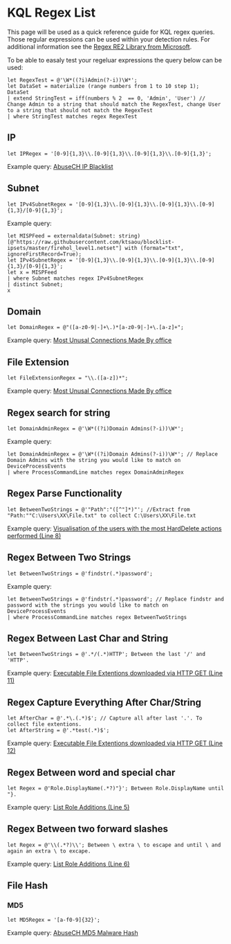 # KQL Regex List

This page will be used as a quick reference guide for KQL regex queries. Those regular expressions can be used within your detection rules. For additional information see the  [Regex RE2 Library from Microsoft](https://docs.microsoft.com/en-us/azure/data-explorer/kusto/query/re2-library). 

To be able to easaly test your regeluar expressions the query below can be used:
```
let RegexTest = @'\W*((?i)Admin(?-i))\W*';
let DataSet = materialize (range numbers from 1 to 10 step 1);
DataSet
| extend StringTest = iff(numbers % 2  == 0, 'Admin', 'User') // Change Admin to a string that should match the RegexTest, change User to a string that should not match the RegexTest
| where StringTest matches regex RegexTest
```

## IP
```
let IPRegex = '[0-9]{1,3}\\.[0-9]{1,3}\\.[0-9]{1,3}\\.[0-9]{1,3}';
```
Example query: [AbuseCH IP Blacklist](../Threat%20Hunting/TI%20Feed%20-%20AbuseCHIPBlacklistFeed.md)

## Subnet
```
let IPv4SubnetRegex = '[0-9]{1,3}\\.[0-9]{1,3}\\.[0-9]{1,3}\\.[0-9]{1,3}/[0-9]{1,3}';
```

Example query:
```
let MISPFeed = externaldata(Subnet: string)[@"https://raw.githubusercontent.com/ktsaou/blocklist-ipsets/master/firehol_level1.netset"] with (format="txt", ignoreFirstRecord=True);
let IPv4SubnetRegex = '[0-9]{1,3}\\.[0-9]{1,3}\\.[0-9]{1,3}\\.[0-9]{1,3}/[0-9]{1,3}';
let x = MISPFeed 
| where Subnet matches regex IPv4SubnetRegex
| distinct Subnet;
x
```

## Domain
```
let DomainRegex = @"([a-z0-9|-]+\.)*[a-z0-9|-]+\.[a-z]+";
```
Example query: [Most Unusal Connections Made By office](../Defender%20For%20Endpoint/RareConnectionsMadeByOffice.md)

## File Extension
```
let FileExtensionRegex = "\\.([a-z])*";
```
Example query: [Most Unusal Connections Made By office](../Defender%20For%20Endpoint/RareConnectionsMadeByOffice.md)

## Regex search for string
```
let DomainAdminRegex = @'\W*((?i)Domain Admins(?-i))\W*';
```
Example query:
```
let DomainAdminRegex = @'\W*((?i)Domain Admins(?-i))\W*'; // Replace Domain Admins with the string you would like to match on
DeviceProcessEvents
| where ProcessCommandLine matches regex DomainAdminRegex
```

## Regex Parse Functionality 
```
let BetweenTwoStrings = @'"Path":"([^"]*)"'; //Extract from "Path:""C:\Users\XX\File.txt" to collect C:\Users\XX\File.txt
```
Example query: [Visualisation of the users with the most HardDelete actions performed (Line 8)](../Defender%20For%20Cloud%20Apps/HardUserDelete.md)

## Regex Between Two Strings
```
let BetweenTwoStrings = @'findstr(.*)password';
```
Example query:
```
let BetweenTwoStrings = @'findstr(.*)password'; // Replace findstr and password with the strings you would like to match on
DeviceProcessEvents
| where ProcessCommandLine matches regex BetweenTwoStrings
```

## Regex Between Last Char and String
```
let BetweenTwoStrings = @'.*/(.*)HTTP'; Between the last '/' and 'HTTP'. 
```
Example query: [Executable File Extentions downloaded via HTTP GET (Line 11)](https://github.com/Bert-JanP/Hunting-Queries-Detection-Rules/blob/main/Defender%20For%20Endpoint/HTTPExecutableFilesDownloaded.md)

## Regex Capture Everything After Char/String
```
let AfterChar = @'.*\.(.*)$'; // Capture all after last '.'. To collect file extentions.
let AfterString = @'.*test(.*)$';
```
Example query: [Executable File Extentions downloaded via HTTP GET (Line 12)](https://github.com/Bert-JanP/Hunting-Queries-Detection-Rules/blob/main/Defender%20For%20Endpoint/HTTPExecutableFilesDownloaded.md)

## Regex Between word and special char
```
let Regex = @'Role.DisplayName(.*?)"}'; Between Role.DisplayName until "}. 
```
Example query: [List Role Additions (Line 5)](../Azure%20Active%20Directory/ADRoleAdditions.md)

## Regex Between two forward slashes 
```
let Regex = @'\\(.*?)\\'; Between \ extra \ to escape and until \ and again an extra \ to excape. 
```
Example query: [List Role Additions (Line 6)](../Azure%20Active%20Directory/ADRoleAdditions.md)

## File Hash

### MD5
```
let MD5Regex = '[a-f0-9]{32}';
```
Example query: [AbuseCH MD5 Malware Hash](https://github.com/Bert-JanP/Hunting-Queries-Detection-Rules/blob/main/Threat%20Hunting/AbuseCHMD5Malware.md)